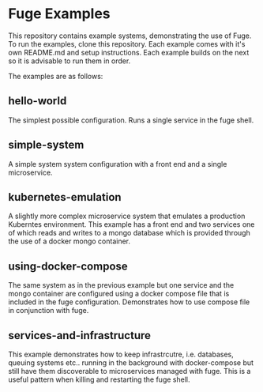 # Fuge Examples
This repository contains example systems, demonstrating the use of Fuge. To run the examples, clone this repository. Each example comes with it's own README.md and setup instructions. Each example builds on the next so it is advisable to run them in order.

The examples are as follows:

## hello-world
The simplest possible configuration. Runs a single service in the fuge shell.

## simple-system
A simple system system configuration with a front end and a single microservice.

## kubernetes-emulation
A slightly more complex microservice system that emulates a production Kuberntes environment. This example has a front end and two services one of which reads and writes to a mongo database which is provided through the use of a docker mongo container.

## using-docker-compose
The same system as in the previous example but one service and the mongo container are configured using a docker compose file that is included in the fuge configuration. Demonstrates how to use compose file in conjunction with fuge.

## services-and-infrastructure
This example demonstrates how to keep infrastrcutre, i.e. databases, queuing systems etc.. running in the background with docker-compose but still have them discoverable to microservices managed with fuge. This is a useful pattern when killing and restarting the fuge shell.

